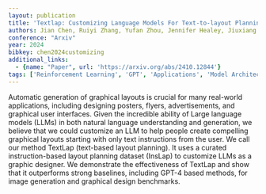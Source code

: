 ```yaml
---
layout: publication
title: 'Textlap: Customizing Language Models For Text-to-layout Planning'
authors: Jian Chen, Ruiyi Zhang, Yufan Zhou, Jennifer Healey, Jiuxiang Gu, Zhiqiang Xu, Changyou Chen
conference: "Arxiv"
year: 2024
bibkey: chen2024customizing
additional_links:
  - {name: "Paper", url: 'https://arxiv.org/abs/2410.12844'}
tags: ['Reinforcement Learning', 'GPT', 'Applications', 'Model Architecture']
---
```

Automatic generation of graphical layouts is crucial for many real-world
applications, including designing posters, flyers, advertisements, and
graphical user interfaces. Given the incredible ability of Large language
models (LLMs) in both natural language understanding and generation, we believe
that we could customize an LLM to help people create compelling graphical
layouts starting with only text instructions from the user. We call our method
TextLap (text-based layout planning). It uses a curated instruction-based
layout planning dataset (InsLap) to customize LLMs as a graphic designer. We
demonstrate the effectiveness of TextLap and show that it outperforms strong
baselines, including GPT-4 based methods, for image generation and graphical
design benchmarks.
